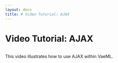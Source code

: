 ```yaml
---
layout: docs
title: # Video Tutorial: AJAX
---
```


# Video Tutorial: AJAX

![]()

This video illustrates how to use AJAX within VaeML.
